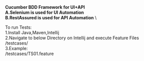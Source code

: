 **Cucumber BDD Framework for UI+API**  \
**A.Selenium is used for UI Automation** \
**B.RestAssured is used for API Automation** \

To run Tests: \
1.Install Java,Maven,Intellij \
2.Navigate to below Directory on Intellij and execute Feature Files \
/testcases/  \
3.Example: \
/testcases/TS01.feature
